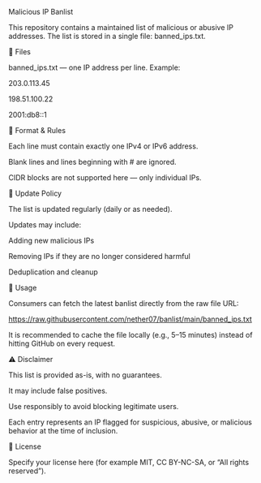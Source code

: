 Malicious IP Banlist

This repository contains a maintained list of malicious or abusive IP addresses.
The list is stored in a single file: banned_ips.txt.

📂 Files

banned_ips.txt — one IP address per line.
Example:

203.0.113.45

198.51.100.22

2001:db8::1

📌 Format & Rules

Each line must contain exactly one IPv4 or IPv6 address.

Blank lines and lines beginning with # are ignored.

CIDR blocks are not supported here — only individual IPs.

🔄 Update Policy

The list is updated regularly (daily or as needed).

Updates may include:

Adding new malicious IPs

Removing IPs if they are no longer considered harmful

Deduplication and cleanup

🔗 Usage

Consumers can fetch the latest banlist directly from the raw file URL:

[https://raw.githubusercontent.com/nether07/banlist/main/banned_ips.txt
](https://raw.githubusercontent.com/nether07/banlist/refs/heads/main/banned_ips.txt)

It is recommended to cache the file locally (e.g., 5–15 minutes) instead of hitting GitHub on every request.

⚠️ Disclaimer

This list is provided as-is, with no guarantees.

It may include false positives.

Use responsibly to avoid blocking legitimate users.

Each entry represents an IP flagged for suspicious, abusive, or malicious behavior at the time of inclusion.

📜 License

Specify your license here (for example MIT, CC BY-NC-SA, or “All rights reserved”).

